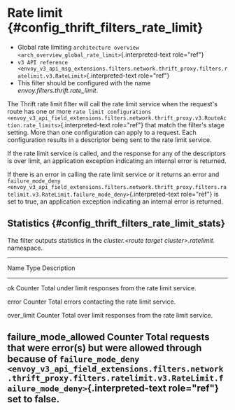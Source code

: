 Rate limit {#config_thrift_filters_rate_limit}
==========

-   Global rate limiting
    `architecture overview <arch_overview_global_rate_limit>`{.interpreted-text
    role="ref"}
-   `v3 API reference <envoy_v3_api_msg_extensions.filters.network.thrift_proxy.filters.ratelimit.v3.RateLimit>`{.interpreted-text
    role="ref"}
-   This filter should be configured with the name
    *envoy.filters.thrift.rate\_limit*.

The Thrift rate limit filter will call the rate limit service when the
request\'s route has one or more `rate limit configurations
<envoy_v3_api_field_extensions.filters.network.thrift_proxy.v3.RouteAction.rate_limits>`{.interpreted-text
role="ref"} that match the filter\'s stage setting. More than one
configuration can apply to a request. Each configuration results in a
descriptor being sent to the rate limit service.

If the rate limit service is called, and the response for any of the
descriptors is over limit, an application exception indicating an
internal error is returned.

If there is an error in calling the rate limit service or it returns an
error and `failure_mode_deny
<envoy_v3_api_field_extensions.filters.network.thrift_proxy.filters.ratelimit.v3.RateLimit.failure_mode_deny>`{.interpreted-text
role="ref"} is set to true, an application exception indicating an
internal error is returned.

Statistics {#config_thrift_filters_rate_limit_stats}
----------

The filter outputs statistics in the *cluster.\<route target
cluster\>.ratelimit.* namespace.

  -----------------------------------------------------------------------------------------------------------------------------------------------------------------------------
  Name                     Type              Description
  ------------------------ ----------------- ----------------------------------------------------------------------------------------------------------------------------------
  ok                       Counter           Total under limit responses from the rate limit service.

  error                    Counter           Total errors contacting the rate limit service.

  over\_limit              Counter           Total over limit responses from the rate limit service.

  failure\_mode\_allowed   Counter           Total requests that were error(s) but were allowed through because of `failure_mode_deny
                                             <envoy_v3_api_field_extensions.filters.network.thrift_proxy.filters.ratelimit.v3.RateLimit.failure_mode_deny>`{.interpreted-text
                                             role="ref"} set to false.
  -----------------------------------------------------------------------------------------------------------------------------------------------------------------------------
